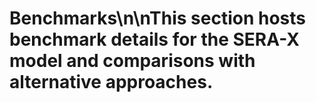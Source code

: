 # Benchmarks\n\nThis section hosts benchmark details for the SERA-X model and comparisons with alternative approaches.
